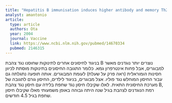 ```yaml
---
title: "Hepatitis B immunisation induces higher antibody and memory Th2 responses in new-borns than in adults"
analyst: amantonio
article:
  type: article
  authors: Ota
  year: 2004
  journal: Vaccine
  link: https://www.ncbi.nlm.nih.gov/pubmed/14670334
  pubmed: 2146315
---
```


בניגוד לחיסונים אחרים לתינוקות שחוסנו נגד צהבת B נוצרים יותר נוגדנים מאשר למבוגרים, אבל פחות אינטרפרון גמא. כלומר התגובה החיסונים בתינוקות מוסתת לכיוון חסינות הומוראלית (ראה פרק על שעלת) לעומת המבוגרים. אותה תופעה נתגלתה גם עבור החיסון המוחלש נגד פוליו.
אצל מבוגרים, בניגוד לילדים, החיסון גורם לתגובה של מערכת החיסונית התאית.
לאלו שקיבלו חיסון נגד שחפת בלידה עם חיסון נגד צהבת B, רמת הנוגדנים לצהבת בגיל שנה היתה גבוהה באופן משמעותי מאלו שקיבלו חיסון שחפת בגיל 4.5 חודשים.
